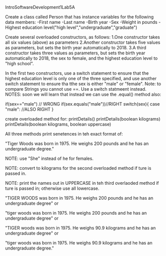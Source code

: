 IntroSoftwareDevelopment1Lab5A

Create a class called Person that has instance variables for the following data members:
-First name
-Last name
-Birth year
-Sex
-Weight in pounds
-Highest education level("high level","undergraduate","graduate")

Create several overloaded constructors, as follows:
1.One constructor takes all six values (above) as parameters
2.Another constructor takes five values as parameters, but sets the birth year automatically to 2018.
3.A third constructor takes three values as parameters, but sets the birth year automatically to 2018, the sex to female, and the highest education level to "high school".

In the first two constructors, use a switch statement to ensure that the highest education level is only one of the three specified, and use another switch statement to ensure tha tthe sex is either "male" or "female". Note: to compare Strings you cannot use ==. Use a switch statmeent instead. NOTES: soon we will learn that instead we can use the .equal() method also:

if(sex=="male") // WRONG
if(sex.equals("male"))//RIGHT
switch(sex){
case "male": //ALSO RIGHT
}

create overloaded method for:
printDetails()
printDetails(boolean kilograms)
printDetails(boolean kilograms, boolean uppercase)

All three methods print senetences in teh exact format of:

"Tiger Woods was born in 1975. He weighs 200 pounds and he has an undergraduate degree."

NOTE: use "She" instead of he for females.

NOTE: convert to kilograms for the second overloaded method if ture is passed in.

NOTE: print the names out in UPPERCASE in teh third overlaoded method if ture is passed in; otherwise use all lowercase.

"TIGER WOODS was born in 1975. He weighs 200 pounds and he has an undergraduate degree" or

"tiger woods was born in 1975. He weighs 200 pounds and he has an undergraduate degree" or

"TIGER woods was born in 1975. He weighs 90.9 kilograms and he has an undergraduate degree" or

"tiger woods was born in 1975. He weighs 90.9 kilograms and he has an undergraduate degree."


